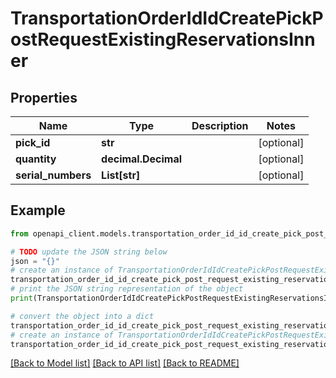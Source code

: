 # TransportationOrderIdIdCreatePickPostRequestExistingReservationsInner


## Properties

Name | Type | Description | Notes
------------ | ------------- | ------------- | -------------
**pick_id** | **str** |  | [optional] 
**quantity** | **decimal.Decimal** |  | [optional] 
**serial_numbers** | **List[str]** |  | [optional] 

## Example

```python
from openapi_client.models.transportation_order_id_id_create_pick_post_request_existing_reservations_inner import TransportationOrderIdIdCreatePickPostRequestExistingReservationsInner

# TODO update the JSON string below
json = "{}"
# create an instance of TransportationOrderIdIdCreatePickPostRequestExistingReservationsInner from a JSON string
transportation_order_id_id_create_pick_post_request_existing_reservations_inner_instance = TransportationOrderIdIdCreatePickPostRequestExistingReservationsInner.from_json(json)
# print the JSON string representation of the object
print(TransportationOrderIdIdCreatePickPostRequestExistingReservationsInner.to_json())

# convert the object into a dict
transportation_order_id_id_create_pick_post_request_existing_reservations_inner_dict = transportation_order_id_id_create_pick_post_request_existing_reservations_inner_instance.to_dict()
# create an instance of TransportationOrderIdIdCreatePickPostRequestExistingReservationsInner from a dict
transportation_order_id_id_create_pick_post_request_existing_reservations_inner_from_dict = TransportationOrderIdIdCreatePickPostRequestExistingReservationsInner.from_dict(transportation_order_id_id_create_pick_post_request_existing_reservations_inner_dict)
```
[[Back to Model list]](../README.md#documentation-for-models) [[Back to API list]](../README.md#documentation-for-api-endpoints) [[Back to README]](../README.md)



